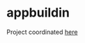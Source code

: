 appbuildin
==========

Project coordinated [here](
https://app.asana.com/0/13339108550026/13339108550030)

